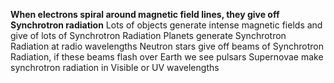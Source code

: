 **When electrons spiral around magnetic field lines, they give off Synchrotron radiation**
Lots of objects generate intense magnetic fields and give of lots of Synchrotron Radiation 
Planets generate Synchrotron Radiation at radio wavelengths 
Neutron stars give off beams of Synchrotron Radiation, if these beams flash over Earth we see pulsars
Supernovae make synchrotron radiation in Visible or UV wavelengths